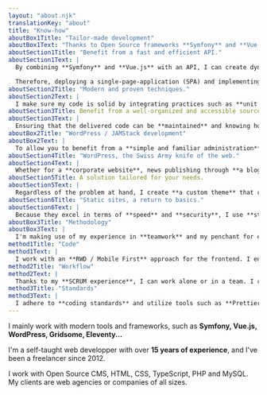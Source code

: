 ```yaml
---
layout: "about.njk"
translationKey: "about"
title: "Know-how"
aboutBox1Title: "Tailor-made development"
aboutBox1Text: "Thanks to Open Source frameworks **Symfony** and **Vue.js**, I help my clients with deploying solutions that are **efficient, modern and maintainable**."
aboutSection1Title: "Benefit from a fast and efficient API."
aboutSection1Text: |
  By combining **Symfony** and **Vue.js** with an API, I can create dynamic applications that communicate efficiently. Whether for web interfaces, web applications, or integrated with third-party APIs, this approach offers an optimal flexibility.

  Therefore, deploying a single-page-application (SPA) and implementing reusable components becomes quick and straightforward. This ensures a **smooth user experience** and more efficient **project management**.
aboutSection2Title: "Modern and proven techniques."
aboutSection2Text: |
  I make sure my code is solid by integrating practices such as **unit testing** and using **TypeScript**. This approach ensures a smooth deployment, minimizing side effects and regressions. Thus, your project benefits from a **solid foundation**, promoting peace of mind during releases in production.
aboutSection3Title: Benefit from a well-organized and accessible source code.
aboutSection3Text: |
  Ensuring that the delivered code can be **maintained** and knowing how to **manage the technical debt** are crucial issues. This is why I opt for **Open Source** systems that provide a certain longevity, supported by community-driven contributions, with **frequent and verified** updates. Thus, the deployment of your code comes with an assurance of **sustainability**.
aboutBox2Title: "WordPress / JAMStack development"
aboutBox2Text: |
  To allow you to benefit from a **simple and familiar administration**, or for projects requiring **maximum execution speed**, I use **WordPress** and the **JAMStack**.
aboutSection4Title: "WordPress, the Swiss Army knife of the web."
aboutSection4Text: |
  Whether for a **corporate website**, news publishing through **a blog**, or an **online booking system**, WordPress's reputation speaks for itself. With its **simple administration interface**, you'll be able to manage your website on your own with ease.
aboutSection5Title: A solution tailored for your needs.
aboutSection5Text: |
  Regardless of the problem at hand, I create **a custom theme** that closely aligns with the expressed needs. This approach simplifies the updates for your website and ensures an optimal compatibility with the newest versions of the **WordPress Core** and the plugins used.
aboutSection6Title: "Static sites, a return to basics."
aboutSection6Text: |
  Because they excel in terms of **speed** and **security**, I use **static site generators** to offer solutions that enable a rapid deployment, while allowing updating content with ease and maintaining the source code. Thanks to **Gridsome** or **Eleventy**, it's possible to smoothly and afforably launch a fairly flexible, remarkably fast and extremely lightweight website.
aboutBox3Title: "Methodology"
aboutBox3Text: |
  I'm making use of my experience in **teamwork** and my penchant for effective **productivity methods** to deploy robust, developer-friendly, and maintainable code.
method1Title: "Code"
method1Text: |
  I work with an **RWD / Mobile First** approach for the frontend. I ensure the robustness of my code with **unit tests**. When in a team, I help with PRs and **code review**.
method2Title: "Workflow"
method2Text: |
  Thanks to my **SCRUM experience**, I can work alone or in a team. I can also implement a **Continuous Integration** workflow that helps prevent regressions.
method3Title: "Standards"
method3Text: |
  I adhere to **coding standards** and utilize tools such as **Prettier** or **PHPCS** to deliver code that meets standards and has a high level of **maintainability**.
---
```

I mainly work with modern tools and frameworks, such as **Symfony, Vue.js, WordPress, Gridsome, Eleventy...**

I'm a self-taught web developper with over **15 years of experience**, and I've been a freelancer since 2012.

I work with Open Source CMS, HTML, CSS, TypeScript, PHP and MySQL. My clients are web agencies or companies of all sizes.
